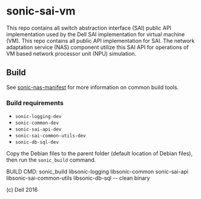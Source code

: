 # sonic-sai-vm
This repo contains all switch abstraction interface (SAI) public API implementation used by the Dell SAI implementation for virtual machine (VM). This repo contains all public API implementation for SAI. The network adaptation service (NAS) component utilize this SAI API for operations of VM based network processor unit (NPU) simulation. 

## Build
See [sonic-nas-manifest](https://github.com/Azure/sonic-nas-manifest) for more information on common build tools.

### Build requirements
* `sonic-logging-dev`
* `sonic-common-dev`
* `sonic-sai-api-dev`
* `sonic-sai-common-utils-dev`
* `sonic-db-sql-dev`

Copy the Debian files to the parent folder (default location of Debian files), then run the `sonic_build` command.

BUILD CMD: sonic_build libsonic-logging libsonic-common sonic-sai-api libsonic-sai-common-utils libsonic-db-sql -- clean binary

(c) Dell 2016
